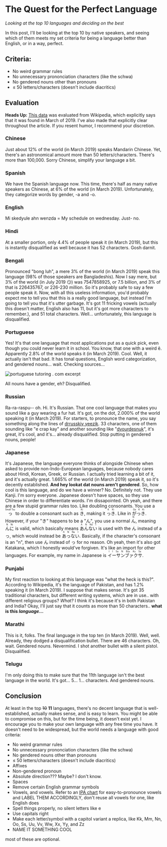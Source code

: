 # The Quest for the Perfect Language

*Looking at the top 10 languages and deciding on the best*

In this post, I'll be looking at the top 10 by native speakers, and seeing which of them meets my set criteria for being a language better than English, or in a way, perfect.

## Criteria:

* No weird grammar rules
* No unnecessary prononciation characters (like the schwa)
* No gendered nouns other than pronouns
* ≤ 50 letters/characters (doesn't include diacritics)

## Evaluation

**Heads Up:** [This data](https://en.wikipedia.org/wiki/List_of_languages_by_number_of_native_speakers#Top_languages_by_population) was evaluated from Wikipedia, which explicitly says that it was found in March of 2019. I've also made that explicitly clear throughout the article. If you resent humor, I recommend your discretion.

### Chinese

Just about 12% of the world (in March 2019) speaks Mandarin Chinese. Yet, there's an astronomical amount more than 50 letters/characters. There's more than 100,000. Sorry Chinese, simplify your language a bit.

### Spanish

We have the Spanish language now. This time, there's half as many native speakers as Chinese, at 6% of the world (in March 2019). Unfortunately, they categorize words by gender, -a and -o.

### English

<span class="notranslate">Mi skedyule ahn wenzda = My schedule on wednesday.</span> Just- no.

### Hindi

At a smaller portion, only 4.4% of people speak it (in March 2019), but this is instantly disqualified as well because it has 52 characters. Gosh darnit.

### Bengali

Pronounced "bong luh", a mere 3% of the world (in March 2019) speak this language (98% of those speakers are Bangladeshis). Now I say mere, but 3% of the world (in July 2019 😏) was 7547858925, or 7.5 billion, and 3% of that is 226435767, or 226-230 million. So it's probably safe to say a few people speak it. Now, with all this useless information, you'd probably expect me to tell you that this is a really good language, but instead I'm going to tell you that it's utter garbage. It's got 11 fricking vowels (actually this doesn't matter, English also has 11, but it's got more characters to remember.), and 51 total characters. Well... unfortunately, this language is disqualified.

### Portuguese

Yes! It's that one language that most applications put as a quick pick, even though you could never learn it in school. You know, that one with a weird ê. Apparently 2.8% of the world speaks it (in March 2019). Cool. Well, it actually isn't that bad. It has tonal questions, English word categorization, and gendered nouns... wait. Checking sources...

![portuguese tutoring . com excerpt](https://ethanmcbloxxer.is-ne.at/zVGJF3.png)

All nouns have a gender, eh? Disqualified.

### Russian

Ra-ra-raspu-- oh. Hi. It's Russian. That one cool language that makes you sound like a guy wearing a fur hat. It's got, on the dot, 2.000% of the world speaking it (in March 2019). For starters, to pronounce the name, you say something along the lines of [drrusskiy yeezik](https://upload.wikimedia.org/wikipedia/commons/5/5c/Ru-russkiy_jizyk.ogg). 33 characters, one of them sounding like "e crap kay" and another sounding like "[dvourdesnuk](https://upload.wikimedia.org/wikipedia/commons/0/03/Russian_%D0%AA_pronunciation.ogg)", it's great, it's cool, and it's... already disqualified. Stop putting in gendered nouns, people!

### Japanese

It's Japanese, the language everyone thinks of alongside Chinese when asked to provide non-Indo-European languages, because nobody cares about Hindi, Korean, Greek, or Russian. I actually tried learning a bit of it, and it's actually great. 1.665% of the world (in March 2019) speak it, so it's decently established. **And hey lookat dat nouns aren't gendered**. So, how cool is this language, and do we have a winner? No. Definitely not. They use Kanji. I'm sorry everyone. Japanese doesn't have spaces, so they use Chinese in order to differentiate words. I'm dissapointed. Oh yeah, and there are a few stupid grammar rules too. Like doubling consonants. You use a <ruby>っ <rp>(</rp><rt>Small Tsu</rt><rp>)</rp></ruby> to double a consonant such as <ruby>き <rp>(</rp><rt>Ki</rt><rp>)</rp></ruby>, making it <ruby>っき <rp>(</rp><rt>K Ki</rt><rp>)</rp></ruby>. Like in <ruby>がっき <rp>(</rp><rt>Ga K Ki</rt><rp>)</rp></ruby>. However, if your "き" happens to be a "ん", you use a normal <ruby>ん <rp>(</rp><rt>N</rt><rp>)</rp></ruby>, meaning <ruby>んに <rp>(</rp><rt>N Ni</rt><rp>)</rp></ruby> is valid, which basically means <ruby>あんない <rp>(</rp><rt>A N Na I</rt><rp>)</rp></ruby> is used with the ん instead of a っ, which would instead be <ruby>あっない <rp>(</rp><rt>A N Na I</rt><rp>)</rp></ruby>. Basically, if the character's consonant is an "n", then use ん instead of っ for no reason. Oh yeah, then it's also got Katakana, which I honestly would've forgiven. It's like an import for other languages. For example, my name in Japanese is <ruby>イーサンブァクサ <rp>(</rp><rt>I I Sa N Bua Ku Sa</rt><rp>)</rp></ruby>.

### Punjabi

My first reaction to looking at this language was "what the heck is this?". According to Wikipedia, it's the language of Pakistan, and has 1.2% speaking it (in March 2019). I suppose that makes sense. It's got 35 traditional characters, but different writing systems, which are in use.. with different religious groups? *What?* I think it's because it's in both Pakistan and India? Okay, I'll just say that it counts as more than 50 characters.. **what is this *language*...**

### Marathi

This is it, folks. The final language in the top ten (in March 2019). Well, well. Already, they dodged a disqualification bullet. There are 46 characters. Oh, wait. Gendered nouns. Nevermind. I shot another bullet with a silent pistol. Disqualified.

### Telugu

I'm only doing this to make sure that the 11th language isn't the best language in the world. It's got... 5... 1... characters. And gendered nouns.

## Conclusion

At least in the top ~~10~~ **11** languages, there's no decent language that is well-established, actually makes sense, and is easy to learn. You might be able to compromise on this, but for the time being, it doesn't exist yet. I encourage you to make your own language with any free time you have. It doesn't need to be widespread, but the world needs a language with good criteria:

* No weird grammar rules
* No unnecessary prononciation characters (like the schwa)
* No gendered nouns other than pronouns
* ≤ 50 letters/characters (doesn't include diacritics)
* Affixes
* Non-gendered pronoun
* Absolute direction??? Maybe? I don't know.
* Spaces
* Remove certain English grammar symbols
* Vowels, and vowels. Refer to an [IPA chart](https://upload.wikimedia.org/wikipedia/commons/8/8f/IPA_chart_2020.svg) for easy-to-pronounce vowels and LABEL THEM ACCORDINGLY, don't reuse all vowels for one, like English does
* Spell things properly, no silent letters like e
* Use capitals right
* Make each letter/symbol with a capitol variant a replica, like Kk, Mm, Nn, Oo, Ss, Uu, Vv, Ww, Xx, Yy, and Zz
* NAME IT SOMETHING COOL

most of these are optional.
